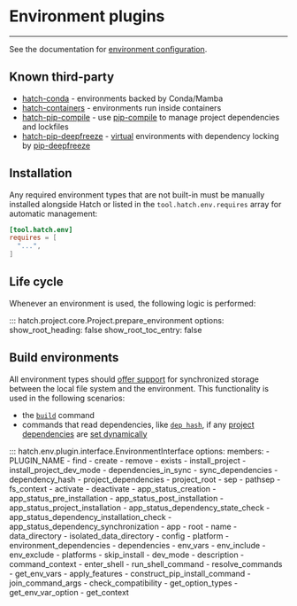 # Environment plugins

-----

See the documentation for [environment configuration](../../config/environment/overview.md).

## Known third-party

- [hatch-conda](https://github.com/OldGrumpyViking/hatch-conda) - environments backed by Conda/Mamba
- [hatch-containers](https://github.com/ofek/hatch-containers) - environments run inside containers
- [hatch-pip-compile](https://github.com/juftin/hatch-pip-compile) - use [pip-compile](https://github.com/jazzband/pip-tools) to manage project dependencies and lockfiles
- [hatch-pip-deepfreeze](https://github.com/sbidoul/hatch-pip-deepfreeze) - [virtual](virtual.md) environments with dependency locking by [pip-deepfreeze](https://github.com/sbidoul/pip-deepfreeze)

## Installation

Any required environment types that are not built-in must be manually installed alongside Hatch or listed in the `tool.hatch.env.requires` array for automatic management:

```toml config-example
[tool.hatch.env]
requires = [
  "...",
]
```

## Life cycle

Whenever an environment is used, the following logic is performed:

::: hatch.project.core.Project.prepare_environment
    options:
      show_root_heading: false
      show_root_toc_entry: false

## Build environments

All environment types should [offer support](#hatch.env.plugin.interface.EnvironmentInterface.fs_context) for synchronized storage between the local file system and the environment. This functionality is used in the following scenarios:

- the [`build`](../../cli/reference.md#hatch-build) command
- commands that read dependencies, like [`dep hash`](../../cli/reference.md#hatch-dep-hash), if any [project dependencies](../../config/metadata.md#dependencies) are [set dynamically](../../config/metadata.md#dynamic)

::: hatch.env.plugin.interface.EnvironmentInterface
    options:
      members:
      - PLUGIN_NAME
      - find
      - create
      - remove
      - exists
      - install_project
      - install_project_dev_mode
      - dependencies_in_sync
      - sync_dependencies
      - dependency_hash
      - project_dependencies
      - project_root
      - sep
      - pathsep
      - fs_context
      - activate
      - deactivate
      - app_status_creation
      - app_status_pre_installation
      - app_status_post_installation
      - app_status_project_installation
      - app_status_dependency_state_check
      - app_status_dependency_installation_check
      - app_status_dependency_synchronization
      - app
      - root
      - name
      - data_directory
      - isolated_data_directory
      - config
      - platform
      - environment_dependencies
      - dependencies
      - env_vars
      - env_include
      - env_exclude
      - platforms
      - skip_install
      - dev_mode
      - description
      - command_context
      - enter_shell
      - run_shell_command
      - resolve_commands
      - get_env_vars
      - apply_features
      - construct_pip_install_command
      - join_command_args
      - check_compatibility
      - get_option_types
      - get_env_var_option
      - get_context
